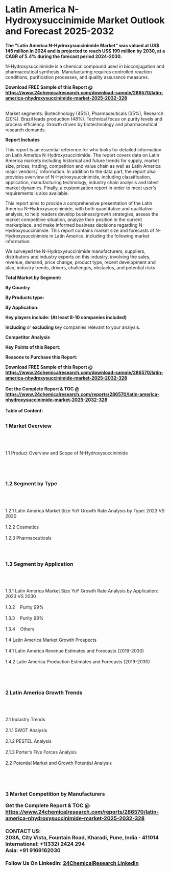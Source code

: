 <h1>Latin America N-Hydroxysuccinimide Market Outlook and Forecast 2025-2032</h1><p><strong>The "Latin America N-Hydroxysuccinimide Market" was valued at US$ 145 million in 2024 and is projected to reach US$ 199 million by 2030, at a CAGR of 5.4% during the forecast period 2024-2030.</strong></p><p>
</p><p>N-Hydroxysuccinimide is a chemical compound used in bioconjugation and pharmaceutical synthesis. Manufacturing requires controlled reaction conditions, purification processes, and quality assurance measures.</p><div><b>Download FREE Sample of this Report @ 
            <a href="https://www.24chemicalresearch.com/download-sample/286570/latin-america-nhydroxysuccinimide-market-2025-2032-328">
            https://www.24chemicalresearch.com/download-sample/286570/latin-america-nhydroxysuccinimide-market-2025-2032-328</a></b></div><br><p>
Market segments: Biotechnology (45%), Pharmaceuticals (35%), Research (20%). Brazil leads production (48%). Technical focus on purity levels and process efficiency. Growth driven by biotechnology and pharmaceutical research demands.</p><p>
</p><p><strong>Report Includes</strong></p><p>
</p><p>This report is an essential reference for who looks for detailed information on Latin America N-Hydroxysuccinimide. The report covers data on Latin America markets including historical and future trends for supply, market size, prices, trading, competition and value chain as well as Latin America major vendors¡¯ information. In addition to the data part, the report also provides overview of N-Hydroxysuccinimide, including classification, application, manufacturing technology, industry chain analysis and latest market dynamics. Finally, a customization report in order to meet user's requirements is also available.</p><p>
</p><p>This report aims to provide a comprehensive presentation of the Latin America N-Hydroxysuccinimide, with both quantitative and qualitative analysis, to help readers develop business/growth strategies, assess the market competitive situation, analyze their position in the current marketplace, and make informed business decisions regarding N-Hydroxysuccinimide. This report contains market size and forecasts of N-Hydroxysuccinimide in Latin America, including the following market information:</p><p>
We surveyed the N-Hydroxysuccinimide manufacturers, suppliers, distributors and industry experts on this industry, involving the sales, revenue, demand, price change, product type, recent development and plan, industry trends, drivers, challenges, obstacles, and potential risks.</p><p>
</p><p><strong>Total Market by Segment:</strong></p><p>
<strong>By Country</strong></p><p>
</p><p>
<strong>By Products type:</strong></p><p>
</p><p>
<strong>By Application:</strong></p><p>
</p><p>
<strong>Key players include: (At least 8-10 companies included)</strong></p><p>
</p><p>
</p><p><strong>Including </strong>or <strong>excluding </strong>key companies relevant to your analysis.</p><p>
<strong>Competitor Analysis</strong></p><p>
</p><p>
</p><p><strong>Key Points of this Report:</strong></p><p>
</p><p>
</p><p><strong>Reasons to Purchase this Report:</strong></p><p>
</p><div><b>Download FREE Sample of this Report @ 
            <a href="https://www.24chemicalresearch.com/download-sample/286570/latin-america-nhydroxysuccinimide-market-2025-2032-328">
            https://www.24chemicalresearch.com/download-sample/286570/latin-america-nhydroxysuccinimide-market-2025-2032-328</a></b></div><br><div><b>Get the Complete Report & TOC @ 
            <a href="https://www.24chemicalresearch.com/reports/286570/latin-america-nhydroxysuccinimide-market-2025-2032-328">
            https://www.24chemicalresearch.com/reports/286570/latin-america-nhydroxysuccinimide-market-2025-2032-328</a></b></div><br>
            <b>Table of Content:</b><p><h2><span style="font-size:16px"><strong>1 Market Overview&nbsp;&nbsp; &nbsp;</strong></span></h2><br />
<br />
<p>1.1 Product Overview and Scope of N-Hydroxysuccinimide&nbsp;</p><br />
<br />
<h2><strong><span style="font-size:16px">1.2 Segment by Type&nbsp;&nbsp; &nbsp;</span></strong></h2><br />
<br />
<p>1.2.1 Latin America Market Size YoY Growth Rate Analysis by Type: 2023 VS 2030&nbsp;&nbsp; &nbsp;<br /><br />
1.2.2 Cosmetics&nbsp;&nbsp; &nbsp;<br /><br />
1.2.3 Pharmaceuticals<br /><br />
<br />
<h2><span style="font-size:16px"><strong>1.3 Segment by Application&nbsp;&nbsp;</strong></span></h2><br />
<br />
<p>1.3.1 Latin America Market Size YoY Growth Rate Analysis by Application: 2023 VS 2030&nbsp;&nbsp; &nbsp;<br /><br />
1.3.2&nbsp;&nbsp; &nbsp;Purity 99%<br /><br />
1.3.3&nbsp;&nbsp; &nbsp;Purity 98%<br /><br />
1.3.4&nbsp;&nbsp; &nbsp;Others<br /><br />
1.4 Latin America Market Growth Prospects&nbsp;&nbsp; &nbsp;<br /><br />
1.4.1 Latin America Revenue Estimates and Forecasts (2019-2030)&nbsp;&nbsp; &nbsp;<br /><br />
1.4.2 Latin America Production Estimates and Forecasts (2019-2030)&nbsp;&nbsp;</p><br />
<br />
<h2><span style="font-size:16px"><strong>2 Latin America Growth Trends&nbsp;&nbsp; &nbsp;</strong></span></h2><br />
<br />
<p>2.1 Industry Trends&nbsp;&nbsp; &nbsp;<br /><br />
2.1.1 SWOT Analysis&nbsp;&nbsp; &nbsp;<br /><br />
2.1.2 PESTEL Analysis&nbsp;&nbsp; &nbsp;<br /><br />
2.1.3 Porter&rsquo;s Five Forces Analysis&nbsp;&nbsp; &nbsp;<br /><br />
2.2 Potential Market and Growth Potential Analysis&nbsp;&nbsp; &nbsp;</p><br />
<br />
<h2><span style="font-size:16px"><strong>3 Market Competition by Manufacturers&nbsp</p><div><b>Get the Complete Report & TOC @ 
            <a href="https://www.24chemicalresearch.com/reports/286570/latin-america-nhydroxysuccinimide-market-2025-2032-328">
            https://www.24chemicalresearch.com/reports/286570/latin-america-nhydroxysuccinimide-market-2025-2032-328</a></b></div><br><b>CONTACT US:</b><br>
            203A, City Vista, Fountain Road, Kharadi, Pune, India - 411014<br>
            International: +1(332) 2424 294<br>
            Asia: +91 9169162030 <br><br>
            Follow Us On LinkedIn: <a href="https://www.linkedin.com/company/24chemicalresearch/">24ChemicalResearch LinkedIn</a>